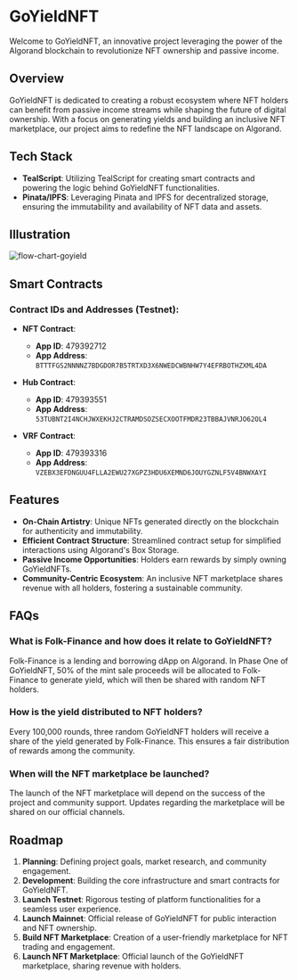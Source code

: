 # GoYieldNFT

Welcome to GoYieldNFT, an innovative project leveraging the power of the Algorand blockchain to revolutionize NFT ownership and passive income.

## Overview

GoYieldNFT is dedicated to creating a robust ecosystem where NFT holders can benefit from passive income streams while shaping the future of digital ownership. With a focus on generating yields and building an inclusive NFT marketplace, our project aims to redefine the NFT landscape on Algorand.

## Tech Stack

- **TealScript**: Utilizing TealScript for creating smart contracts and powering the logic behind GoYieldNFT functionalities.
- **Pinata/IPFS**: Leveraging Pinata and IPFS for decentralized storage, ensuring the immutability and availability of NFT data and assets.

## Illustration

![flow-chart-goyield](https://github.com/akbaridria/goyield/assets/26589426/a5db1ffd-c992-4a49-8c52-e759f4c2927b)

## Smart Contracts

### Contract IDs and Addresses (Testnet):

- **NFT Contract**:
  - **App ID**: 479392712
  - **App Address**: `BTTTFGS2NNNNZ7BDGDOR7B5TRTXD3X6NWEDCWBNHW7Y4EFRBOTHZXML4DA`

- **Hub Contract**:
  - **App ID**: 479393551
  - **App Address**: `53TUBNT2I4NCHJWXEKHJ2CTRAMDSOZSECXOOTFMDR23TBBAJVNRJO62OL4`

- **VRF Contract**:
  - **App ID**: 479393316
  - **App Address**: `VZEBX3EFDNGUU4FLLA2EWU27XGPZ3HDU6XEMND6JOUYGZNLF5V4BNWXAYI`

## Features

- **On-Chain Artistry**: Unique NFTs generated directly on the blockchain for authenticity and immutability.
- **Efficient Contract Structure**: Streamlined contract setup for simplified interactions using Algorand's Box Storage.
- **Passive Income Opportunities**: Holders earn rewards by simply owning GoYieldNFTs.
- **Community-Centric Ecosystem**: An inclusive NFT marketplace shares revenue with all holders, fostering a sustainable community.

## FAQs

### What is Folk-Finance and how does it relate to GoYieldNFT?
Folk-Finance is a lending and borrowing dApp on Algorand. In Phase One of GoYieldNFT, 50% of the mint sale proceeds will be allocated to Folk-Finance to generate yield, which will then be shared with random NFT holders.

### How is the yield distributed to NFT holders?
Every 100,000 rounds, three random GoYieldNFT holders will receive a share of the yield generated by Folk-Finance. This ensures a fair distribution of rewards among the community.

### When will the NFT marketplace be launched?
The launch of the NFT marketplace will depend on the success of the project and community support. Updates regarding the marketplace will be shared on our official channels.

## Roadmap

1. **Planning**: Defining project goals, market research, and community engagement.
2. **Development**: Building the core infrastructure and smart contracts for GoYieldNFT.
3. **Launch Testnet**: Rigorous testing of platform functionalities for a seamless user experience.
4. **Launch Mainnet**: Official release of GoYieldNFT for public interaction and NFT ownership.
5. **Build NFT Marketplace**: Creation of a user-friendly marketplace for NFT trading and engagement.
6. **Launch NFT Marketplace**: Official launch of the GoYieldNFT marketplace, sharing revenue with holders.
